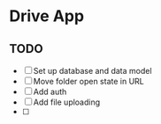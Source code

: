 # Drive App

## TODO

- [ ] Set up database and data model
- [ ] Move folder open state in URL
- [ ] Add auth
- [ ] Add file uploading
- [ ]
